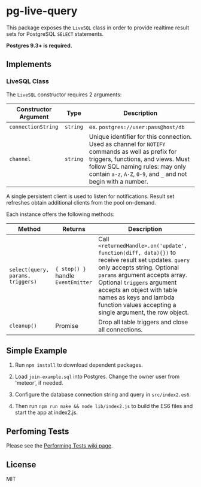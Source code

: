 # pg-live-query

This package exposes the `LiveSQL` class in order to provide realtime result sets for PostgreSQL `SELECT` statements.

**Postgres 9.3+ is required.**

## Implements

### LiveSQL Class

The `LiveSQL` constructor requires 2 arguments:

Constructor Argument | Type | Description
---------|------|---------------------------
`connectionString` | `string` | ex. `postgres://user:pass@host/db`
`channel` | `string` | Unique identifier for this connection. Used as channel for `NOTIFY` commands as well as prefix for triggers, functions, and views. Must follow SQL naming rules: may only contain `a-z`, `A-Z`, `0-9`, and `_` and not begin with a number.

A single persistent client is used to listen for notifications. Result set refreshes obtain additional clients from the pool on-demand.

Each instance offers the following methods:

Method | Returns | Description
-------|---------|-----------------
`select(query, params, triggers)` | `{ stop() }` handle `EventEmitter` | Call `<returnedHandle>.on('update', function(diff, data){})` to receive result set updates. `query` only accepts string. Optional `params` argument accepts array. Optional `triggers` argument accepts an object with table names as keys and lambda function values accepting a single argument, the row object.
`cleanup()` | Promise | Drop all table triggers and close all connections.

## Simple Example

1. Run `npm install` to download dependent packages.

2. Load `join-example.sql` into Postgres. Change the owner user from 'meteor', if needed.

3. Configure the database connection string and query in `src/index2.es6`.

4. Then run `npm run make && node lib/index2.js` to build the ES6 files and start the app at index2.js.

## Perfoming Tests

Please see the [Performing Tests wiki page](https://github.com/FocusSchoolSoftware/pg-live-query/wiki/Performing-Tests).

## License

MIT
